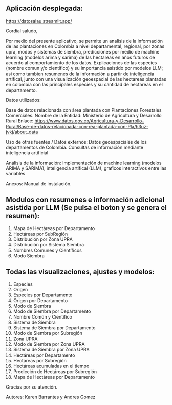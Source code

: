Aplicación desplegada:
---
https://datosalau.streamlit.app/

Cordial saludo,

Por medio del presente aplicativo, se permite un analisis de la información de las plantaciones en Colombia a nivel departamental, regional, por zonas upra, modos y sistemas de siembra, predicciones por medio de machine learning (modelos arima y sarima) de las hectareas en años futuros de acuerdo al comportamiento de los datos. Explicaciones de las especies (nombre comun y/o cientifico) y su importancia asistido por modelos LLM; asi como tambien resumenes de la información a partir de inteligencia artifical, junto con una visualización geoespacial de las hectareas plantadas en colombia con las principales especies y su cantidad de hectareas en el departamento.


Datos utilizados:

Base de datos relacionada con área plantada con Plantaciones Forestales Comerciales.
Nombre de la Entidad:	Ministerio de Agricultura y Desarrollo Rural
Enlace:
https://www.datos.gov.co/Agricultura-y-Desarrollo-Rural/Base-de-datos-relacionada-con-rea-plantada-con-Pla/h3uz-jvkj/about_data

Uso de otras fuentes / Datos externos: Datos geoespaciales de los departamentos de Colombia.
 Consultas de información mediante inteligencia artificial

Análisis de la información: Implementación de machine learning (modelos ARIMA y SARIMA), inteligencia artifical (LLM), graficos interactivos entre las variables




Anexos: Manual de instalación.


Modulos con resumenes e información adicional asistida por LLM (Se pulsa el boton y se genera el resumen):
---
1) Mapa de Hectáreas por Departamento
2) Hectáreas por SubRegión
3) Distribución por Zona UPRA
4) Distribución por Sistema Siembra
5) Nombres Comunes y Científicos
6) Modo Siembra


Todas las visualizaciones, ajustes y modelos:
---
1) Especies
2) Origen
3) Especies por Departamento
4) Origen por Departamento
5) Modo de Siembra
6) Modo de Siembra por Departamento
7) Nombre Común y Científico
8) Sistema de Siembra
9) Sistema de Siembra por Departamento
10) Modo de Siembra por Subregión
11) Zona UPRA
12) Modo de Siembra por Zona UPRA
13) Sistema de Siembra por Zona UPRA
14) Hectáreas por Departamento
15) Hectáreas por Subregión
16) Hectáreas acumuladas en el tiempo
17) Predicción de Hectáreas por Subregión
18) Mapa de Hectáreas por Departamento

Gracias por su atención.

Autores:
Karen Barrantes y Andres Gomez
